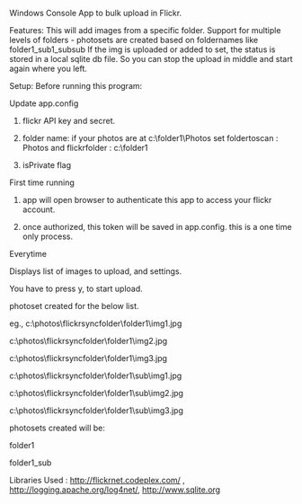Windows Console App to bulk upload in Flickr.

Features:
This will add images from a specific folder.
Support for multiple levels of folders - photosets are created based on foldernames like folder1_sub1_subsub
If the img is uploaded or added to set, the status is stored in a local sqlite db file. 
So you can stop the upload in middle and start again where you left.

Setup:
Before running this program:

Update app.config

1) flickr API key and secret.

2) folder name: if your photos are at c:\folder1\Photos
set foldertoscan : Photos and flickrfolder : c:\folder1

3) isPrivate flag

First time running

1) app will open browser to authenticate this app to access your flickr account. 

2) once authorized, this token will be saved in app.config. 
this is a one time only process. 

Everytime

Displays list of images to upload, and settings. 

You have to press y, to start upload. 

photoset created for the below list.

eg.,
c:\photos\flickrsyncfolder\folder1\img1.jpg

c:\photos\flickrsyncfolder\folder1\img2.jpg

c:\photos\flickrsyncfolder\folder1\img3.jpg

c:\photos\flickrsyncfolder\folder1\sub\img1.jpg

c:\photos\flickrsyncfolder\folder1\sub\img2.jpg

c:\photos\flickrsyncfolder\folder1\sub\img3.jpg

photosets created will be:

folder1

folder1_sub


Libraries Used :
http://flickrnet.codeplex.com/ ,
http://logging.apache.org/log4net/,
http://www.sqlite.org

